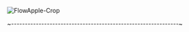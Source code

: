 ![FlowApple-Crop](https://github.com/user-attachments/assets/c5df1c48-4b63-4724-8936-471b8d9aa24f)

~-------------------------------------------------------------~

